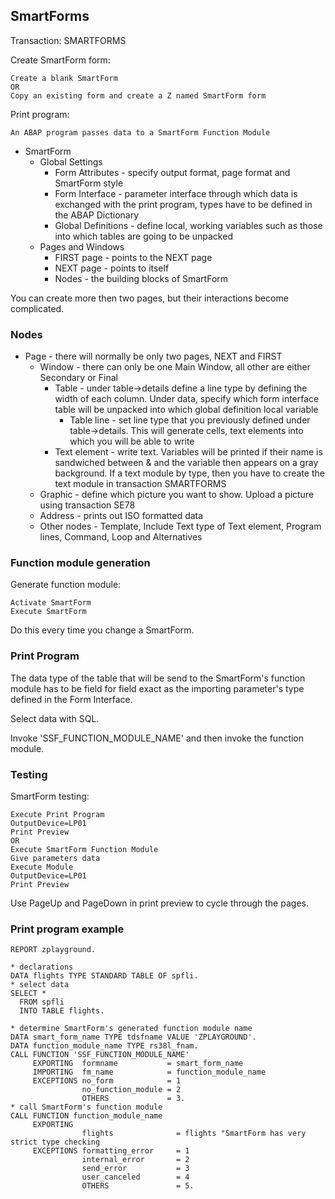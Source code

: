 ## SmartForms

Transaction: SMARTFORMS  

Create SmartForm form:  
```
Create a blank SmartForm
OR
Copy an existing form and create a Z named SmartForm form
```

Print program:
```
An ABAP program passes data to a SmartForm Function Module
```

- SmartForm  
  - Global Settings  
    - Form Attributes - specify output format, page format and SmartForm style  
    - Form Interface - parameter interface through which data is exchanged with the print program, types have to be defined in the ABAP Dictionary  
    - Global Definitions - define local, working variables such as those into which tables are going to be unpacked  
  - Pages and Windows  
    - FIRST page - points to the NEXT page  
    - NEXT page - points to itself  
    - Nodes - the building blocks of SmartForm  

You can create more then two pages, but their interactions become complicated.  

### Nodes

- Page - there will normally be only two pages, NEXT and FIRST  
  - Window - there can only be one Main Window, all other are either Secondary or Final  
    - Table - under table->details define a line type by defining the width of each column. Under data, specify which form interface table will be unpacked into which global definition local variable  
      - Table line - set line type that you previously defined under table->details. This will generate cells, text elements into which you will be able to write  
    - Text element - write text. Variables will be printed if their name is sandwiched between & and the variable then appears on a gray background. If a text module by type, then you have to create the text module in transaction SMARTFORMS  
  - Graphic - define which picture you want to show. Upload a picture using transaction SE78  
  - Address - prints out ISO formatted data  
  - Other nodes - Template, Include Text type of Text element, Program lines, Command, Loop and Alternatives  

### Function module generation

Generate function module:  
```
Activate SmartForm
Execute SmartForm 
``` 

Do this every time you change a SmartForm.  

### Print Program

The data type of the table that will be send to the SmartForm's function module has to be field for field exact as the importing parameter's type defined in the Form Interface.  

Select data with SQL.  

Invoke 'SSF_FUNCTION_MODULE_NAME' and then invoke the function module.  

### Testing

SmartForm testing:  
```
Execute Print Program
OutputDevice=LP01
Print Preview  
OR
Execute SmartForm Function Module
Give parameters data
Execute Module
OutputDevice=LP01
Print Preview
```

Use PageUp and PageDown in print preview to cycle through the pages.  

### Print program example

```abap
REPORT zplayground.

* declarations
DATA flights TYPE STANDARD TABLE OF spfli.
* select data
SELECT *
  FROM spfli
  INTO TABLE flights.
  
* determine SmartForm's generated function module name
DATA smart_form_name TYPE tdsfname VALUE 'ZPLAYGROUND'.
DATA function_module_name TYPE rs38l_fnam.
CALL FUNCTION 'SSF_FUNCTION_MODULE_NAME'
     EXPORTING  formname           = smart_form_name
     IMPORTING  fm_name            = function_module_name
     EXCEPTIONS no_form            = 1
                no_function_module = 2
                OTHERS             = 3.
* call SmartForm's function module
CALL FUNCTION function_module_name
     EXPORTING
                flights              = flights "SmartForm has very strict type checking
     EXCEPTIONS formatting_error     = 1
                internal_error       = 2
                send_error           = 3
                user_canceled        = 4
                OTHERS               = 5.
```
